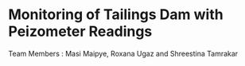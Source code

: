 # Monitoring of Tailings Dam with Peizometer Readings

Team Members : Masi Maipye, Roxana Ugaz and Shreestina Tamrakar
